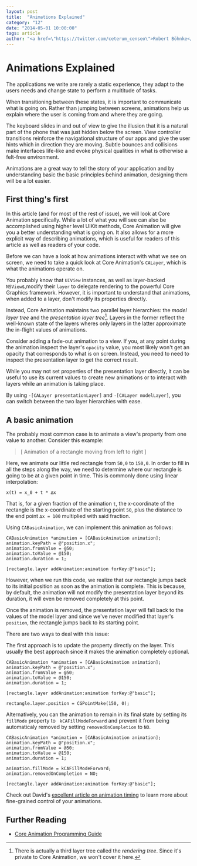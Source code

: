 ```yaml
---
layout: post
title:  "Animations Explained"
category: "12"
date: "2014-05-01 10:00:00"
tags: article
author: "<a href=\"https://twitter.com/ceterum_censeo\">Robert Böhnke</a>"
---
```


# Animations Explained

The applications we write are rarely a static experience, they adapt to the users needs and change state to perform a multitude of tasks.

When transitioning between these states, it is important to communicate what is going on. Rather than jumping between screens, animations help us explain where the user is coming from and where they are going.

The keyboard slides in and out of view to give the illusion that it is a natural part of the phone that was just hidden below the screen. View controller transitions reinforce the navigational structure of our apps and give the user hints which in direction they are moving. Subtle bounces and collisions make interfaces life-like and evoke physical qualities in what is otherwise a felt-free environment.

Animations are a great way to tell the story of your application and by understanding basic the basic principles behind animation, designing them will be a lot easier.

## First thing's first

In this article (and for most of the rest of issue), we will look at Core Animation specifically. While a lot of what you will see can also be accomplished using higher level UIKit methods, Core Animation will give you a better understanding what is going on. It also allows for a more explicit way of describing animations, which is useful for readers of this article as well as readers of your code.

Before we can have a look at how animations interact with what we see on screen, we need to take a quick look at Core Animation's `CALayer`, which is what the animations operate on.

You probably know that `UIView` instances, as well as layer-backed `NSView`s,modify their `layer` to delegate rendering to the powerful Core Graphics framework. However, it is important to understand that animations, when added to a layer, don't modify its properties directly.

Instead, Core Animation maintains two parallel layer hierarchies: the _model layer tree_ and the _presentation layer tree_[^1]. Layers in the former reflect the well-known state of the layers wheres only layers in the latter approximate the in-flight values of animations.

[^1]: There is actually a third layer tree called the _rendering tree_. Since it's private to Core Animation, we won't cover it here.

Consider adding a fade-out animation to a view. If you, at any point during the animation inspect the layer's `opacity` value, you most likely won't get an opacity that corresponds to what is on screen. Instead, you need to need to
inspect the presentation layer to get the correct result.

While you may not set properties of the presentation layer directly, it can be
useful to use its current values to create new animations or to interact with
layers while an animation is taking place.

By using `-[CALayer presentationLayer]` and `-[CALayer modelLayer]`, you can switch between the two layer hierarchies with ease.

## A basic animation

The probably most common case is to animate a view's property from one value to another. Consider this example:

> [ Animation of a rectangle moving from left to right ]

Here, we animate our little red rectangle from `50,0` to `150,0`. In order to fill in all the steps along the way, we need to determine where our rectangle is going to be at a given point in time. This is commonly done using linear interpolation:

```
x(t) = x_0 + t * ∆x
```

That is, for a given fraction of the animation `t`, the x-coordinate of the rectangle is the x-coordinate of the starting point `50`, plus the distance to the end point `∆x = 100` multiplied with said fraction.

Using `CABasicAnimation`, we can implement this animation as follows:

```objc
CABasicAnimation *animation = [CABasicAnimation animation];
animation.keyPath = @"position.x";
animation.fromValue = @50;
animation.toValue = @150;
animation.duration = 1;

[rectangle.layer addAnimation:animation forKey:@"basic"];
```

However, when we run this code, we realize that our rectangle jumps back to its initial position as soon as the animation is complete. This is because, by default, the animation will not modify the presentation layer beyond its duration, it will even be removed completely at this point.

Once the animation is removed, the presentation layer will fall back to the values of the model layer and since we've never modified that layer's `position`, the rectangle jumps back to its starting point.

There are two ways to deal with this issue:

The first approach is to update the property directly on the layer. This usually the best approach since it makes the animation completely optional.

```objc
CABasicAnimation *animation = [CABasicAnimation animation];
animation.keyPath = @"position.x";
animation.fromValue = @50;
animation.toValue = @150;
animation.duration = 1;

[rectangle.layer addAnimation:animation forKey:@"basic"];

rectangle.layer.position = CGPointMake(150, 0);
```

Alternatively, you can the animation to remain in its final state by setting its `fillMode` property to ` kCAFillModeForward` and prevent it from being automaticaly removed by setting `removedOnCompletion` to `NO`.

```objc
CABasicAnimation *animation = [CABasicAnimation animation];
animation.keyPath = @"position.x";
animation.fromValue = @50;
animation.toValue = @150;
animation.duration = 1;

animation.fillMode = kCAFillModeForward;
animation.removedOnCompletion = NO;

[rectangle.layer addAnimation:animation forKey:@"basic"];
```

Check out David's [excellent article on animation timing](http://ronnqvi.st/controlling-animation-timing/) to learn more about fine-grained control of your
animations.

## Further Reading

- [Core Animation Programming Guide](https://developer.apple.com/library/ios/documentation/Cocoa/Conceptual/CoreAnimation_guide/Introduction/Introduction.html)
